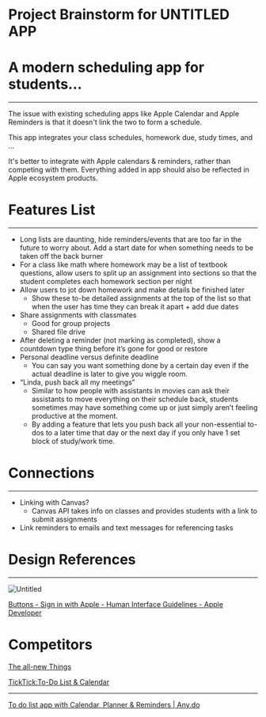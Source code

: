 # Project Brainstorm for UNTITLED APP

# A modern scheduling app for students…

---

The issue with existing scheduling apps like Apple Calendar and Apple Reminders is that it doesn't link the two to form a schedule.

This app integrates your class schedules, homework due, study times, and ...

It's better to integrate with Apple calendars & reminders, rather than competing with them. Everything added in app should also be reflected in Apple ecosystem products.

# Features List

---

- Long lists are daunting, hide reminders/events that are too far in the future to worry about. Add a start date for when something needs to be taken off the back burner
- For a class like math where homework may be a list of textbook questions, allow users to split up an assignment into sections so that the student completes each homework section per night
- Allow users to jot down homework and make details be finished later
    - Show these to-be detailed assignments at the top of the list so that when the user has time they can break it apart + add due dates
- Share assignments with classmates
    - Good for group projects
    - Shared file drive
- After deleting a reminder (not marking as completed), show a countdown type thing before it’s gone for good or restore
- Personal deadline versus definite deadline
    - You can say you want something done by a certain day even if the actual deadline is later to give you wiggle room.
- “Linda, push back all my meetings”
    - Similar to how people with assistants in movies can ask their assistants to move everything on their schedule back, students sometimes may have something come up or just simply aren’t feeling productive at the moment.
    - By adding a feature that lets you push back all your non-essential to-dos to a later time that day or the next day if you only have 1 set block of study/work time.

# Connections

---

- Linking with Canvas?
    - Canvas API takes info on classes and provides students with a link to submit assignments
- Link reminders to emails and text messages for referencing tasks

# Design References

---

![Untitled](Project%20Br%200cb6c/Untitled.png)

[Buttons - Sign in with Apple - Human Interface Guidelines - Apple Developer](https://developer.apple.com/design/human-interface-guidelines/sign-in-with-apple/overview/buttons/)

# Competitors

[The all-new Things](https://culturedcode.com/things/)

[‎TickTick:To-Do List & Calendar](https://apps.apple.com/us/app/ticktick-to-do-list-calendar/id626144601)

---

[To do list app with Calendar, Planner & Reminders | Any.do](https://www.any.do/)